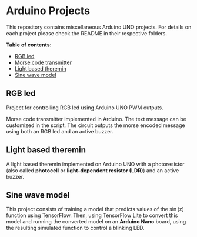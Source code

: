 # Arduino Projects

This repository contains miscellaneous Arduino UNO projects. For details on each project please check the README in their respective folders.

**Table of contents:**
 - [RGB led](#RGB-led)
 - [Morse code transmitter](#Morse-code-transmitter)
 - [Light based theremin](#Light-based-theremin)
 - [Sine wave model](#Sine-wave-model)

<a id="RGB-led"></a>

## RGB led

Project for controlling RGB led using Arduino UNO PWM outputs.

<a id="Morse-code-transmitter"></a>

Morse code transmitter implemented in Arduino. The text message can be customized in the script. The circuit outputs the morse encoded message using both an RGB led and an active buzzer.

<a id="Light-based-theremin"></a>

## Light based theremin

A light based theremin implemented on Arduino UNO with a photoresistor (also called **photocell** or **light-dependent resistor (LDR)**) and an active buzzer.

<a id="Sine-wave-model"></a>

## Sine wave model

This project consists of training a model that predicts values of the $\sin(x)$ function using TensorFlow. Then, using TensorFlow Lite to convert this model and running the converted model on an **Arduino Nano** board, using the resulting simulated function to control a blinking LED.

